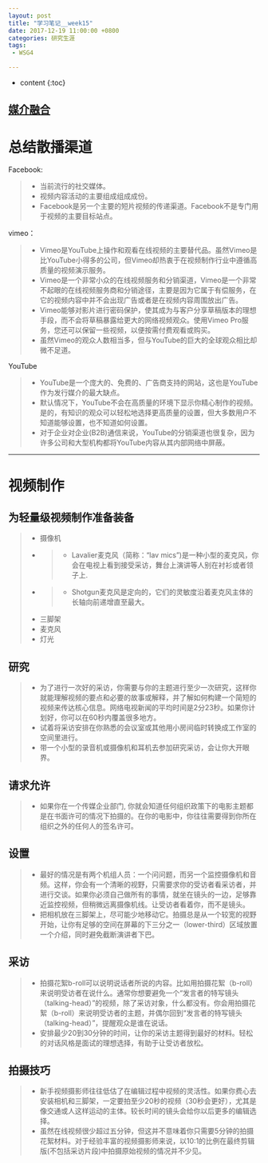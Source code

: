 ```yaml
---
layout: post
title: "学习笔记__week15"
date: 2017-12-19 11:00:00 +0800 
categories: 研究生涯
tags: 
 - WSG4

---
```

* content
{:toc}

##  [ 媒介融合](http://www.jianshu.com/p/fa4f07dcb669)

<!-- more -->

# 总结散播渠道
 Facebook:
  > -  当前流行的社交媒体。
  > -  视频内容活动的主要组成组成成份。
  > -  Facebook是另一个主要的短片视频的传递渠道。Facebook不是专门用于视频的主要目标站点。
  
  vimeo：
  > - Vimeo是YouTube上操作和观看在线视频的主要替代品。虽然Vimeo是比YouTube小得多的公司，但Vimeo却热衷于在视频制作行业中遵循高质量的视频演示服务。
  > - Vimeo是一个非常小众的在线视频服务和分销渠道，Vimeo是一个非常不起眼的在线视频服务商和分销途径，主要是因为它属于有偿服务，在它的视频内容中并不会出现广告或者是在视频内容周围放出广告。
  > - Vimeo能够对影片进行密码保护，使其成为与客户分享草稿版本的理想手段，而不会将草稿暴露给更大的网络视频观众。使用Vimeo Pro服务，您还可以保留一些视频，以便按需付费观看或购买。
  > - 虽然Vimeo的观众人数相当多，但与YouTube的巨大的全球观众相比却微不足道。
  
  YouTube
  > - YouTube是一个庞大的、免费的、广告商支持的网站，这也是YouTube作为发行媒介的最大缺点。
  > - 默认情况下，YouTube不会在高质量的环境下显示你精心制作的视频。是的，有知识的观众可以轻松地选择更高质量的设置，但大多数用户不知道能够设置，也不知道如何设置。
  > - 对于企业对企业(B2B)通信来说，YouTube的分销渠道也很复杂，因为许多公司和大型机构都将YouTube内容从其内部网络中屏蔽。

---

 
  # 视频制作
  ## 为轻量级视频制作准备装备
  > - 摄像机
  > - > - Lavalier麦克风（简称：“lav mics”)是一种小型的麦克风，你会在电视上看到接受采访，舞台上演讲等人别在衬衫或者领子上.
  > - > - Shotgun麦克风是定向的，它们的灵敏度沿着麦克风主体的长轴向前递增直至最大。
  > - 三脚架
  > - 麦克风 
  > - 灯光
 
 ## 研究
 > - 为了进行一次好的采访，你需要与你的主题进行至少一次研究，这样你就能理解视频的要点和必要的故事或解释，并了解如何构建一个简短的视频来传达核心信息。网络电视新闻的平均时间是2分23秒。如果你计划好，你可以在60秒内覆盖很多地方。
 > - 试着将采访安排在你熟悉的会议室或其他用小房间临时转换成工作室的空间里进行。
 > - 带一个小型的录音机或摄像机和耳机去参加研究采访，会让你大开眼界。
 
 ## 请求允许 
> -  如果你在一个传媒企业部门, 你就会知道任何组织政策下的电影主题都是在书面许可的情况下拍摄的。在你的电影中，你往往需要得到你所在组织之外的任何人的签名许可。

 ##  设置
 > - 最好的情况是有两个机组人员：一个问问题，而另一个监控摄像机和音频。这样，你会有一个清晰的视野，只需要求你的受访者看采访者，并进行交谈。如果你必须自己做所有的事情，就坐在镜头的一边，足够靠近监控视频，但稍微远离摄像机线。让受访者看着你，而不是镜头。
 > - 把相机放在三脚架上，尽可能少地移动它。拍摄总是从一个较宽的视野开始，让你有足够的空间在屏幕的下三分之一（lower-third）区域放置一个介绍，同时避免截断演讲者下巴。

 ##  采访
 > - 拍摄花絮b-roll可以说明说话者所说的内容。比如用拍摄花絮（b-roll）来说明受访者在说什么。通常你想要避免一个“发言者的特写镜头（talking-head）”的视频，除了采访对象，什么都没有。你会用拍摄花絮（b-roll）来说明受访者的主题，并偶尔回到“发言者的特写镜头（talking-head）”，提醒观众是谁在说话。
 > - 安排最少20到30分钟的时间，让你的采访主题得到最好的材料。轻松的对话风格是面试的理想选择，有助于让受访者放松。

 ## 拍摄技巧
 > - 新手视频摄影师往往低估了在编辑过程中视频的灵活性。如果你费心去安装相机和三脚架，一定要拍至少20秒的视频（30秒会更好），尤其是像交通或人这样运动的主体。较长时间的镜头会给你以后更多的编辑选择。
 > - 虽然在线视频很少超过五分钟，但这并不意味着你只需要5分钟的拍摄花絮材料。对于经验丰富的视频摄影师来说，以10:1的比例在最终剪辑版(不包括采访片段)中拍摄原始视频的情况并不少见。

